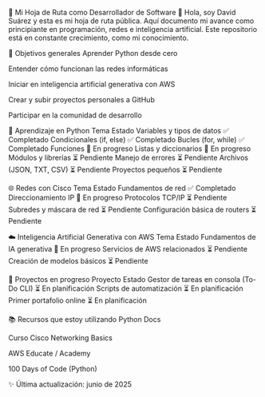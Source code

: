 🧭 Mi Hoja de Ruta como Desarrollador de Software
👋 Hola, soy David Suárez y esta es mi hoja de ruta pública. Aquí documento mi avance como principiante en programación, redes e inteligencia artificial.
Este repositorio está en constante crecimiento, como mi conocimiento.

📌 Objetivos generales
Aprender Python desde cero

Entender cómo funcionan las redes informáticas

Iniciar en inteligencia artificial generativa con AWS

Crear y subir proyectos personales a GitHub

Participar en la comunidad de desarrollo

🐍 Aprendizaje en Python
Tema	Estado
Variables y tipos de datos	✅ Completado
Condicionales (if, else)	✅ Completado
Bucles (for, while)	✅ Completado
Funciones	🔄 En progreso
Listas y diccionarios	🔄 En progreso
Módulos y librerías	⏳ Pendiente
Manejo de errores	⏳ Pendiente
Archivos (JSON, TXT, CSV)	⏳ Pendiente
Proyectos pequeños	⏳ Pendiente

🌐 Redes con Cisco
Tema	Estado
Fundamentos de red	✅ Completado
Direccionamiento IP	🔄 En progreso
Protocolos TCP/IP	⏳ Pendiente
Subredes y máscara de red	⏳ Pendiente
Configuración básica de routers	⏳ Pendiente

☁️ Inteligencia Artificial Generativa con AWS
Tema	Estado
Fundamentos de IA generativa	🔄 En progreso
Servicios de AWS relacionados	⏳ Pendiente
Creación de modelos básicos	⏳ Pendiente

🚧 Proyectos en progreso
Proyecto	Estado
Gestor de tareas en consola (To-Do CLI)	⏳ En planificación
Scripts de automatización	⏳ En planificación
Primer portafolio online	⏳ En planificación

📚 Recursos que estoy utilizando
Python Docs

Curso Cisco Networking Basics

AWS Educate / Academy

100 Days of Code (Python)

✨ Última actualización: junio de 2025
